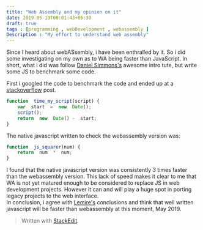 ```yaml
---
title: "Web Assembly and my opinion on it"
date: 2019-05-19T00:01:43+05:30
draft: true
tags : [programming , webDevelopment , webassembly ]
Description : "My effort to understand web assembly"
---
```

Since I heard about webASsembly, i have been enthralled by it. So i did some investigating on my own as to WA being faster than JavaScript. 
In short, what i did was follow [Daniel Simmons's](https://medium.freecodecamp.org/get-started-with-webassembly-using-only-14-lines-of-javascript-b37b6aaca1e4) awesome intro tute, but write some JS to benchmark some code.  
  
First i googled the code to benchmark the code and ended up at a [stackoverflow](https://stackoverflow.com/questions/4784745/how-can-i-measure-the-execution-time-of-a-script) post.
```javascript
function  time_my_script(script) {
	var  start  =  new  Date();
	script();
	return  new  Date() -  start;
}
```
The native javascript written to check the webassembly version was:
```javascript
function  js_squarer(num) {
	return  num  *  num;
}
``` 
I found that the native javascript version was consistently 3 times faster than the webassembly version. This lack of speed makes it clear to me that WA is not yet matured enough to be considered to replace JS in web development projects. However it can and will play a huge spot in porting legacy projects to the web interface.  
In conclusion, i agree with [Lemire's](https://lemire.me/blog/2018/10/23/is-webassembly-faster-than-javascript/) conclusions and think that well written javascript will be faster than webassembly at this moment, May 2019.
> Written with [StackEdit](https://stackedit.io/).
<!--stackedit_data:
eyJoaXN0b3J5IjpbLTU2MjI3Njk5MSwyMDgzNzgzNDI0LC0xMz
k2NDM3NDI0LC04Njk3NTI4ODBdfQ==
-->